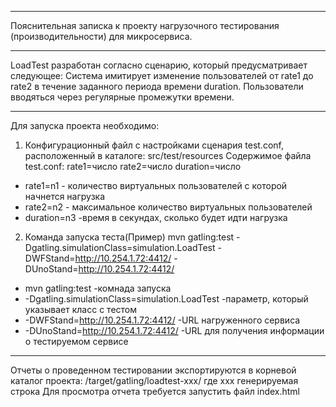 ******
Пояcнительная записка к проекту нагрузочного тестирования (производительности)
для микросервиса.
******
LoadTest разработан согласно сценарию, который предусматривает следующее:
Система имитирует изменение пользователей от rate1 до rate2 в течение заданного
периода времени duration. Пользователи вводяться через регулярные промежутки времени.
******
Для запуска проекта необходимо:
1. Конфигурационный файл с настройками сценария test.conf, расположенный в каталоге: src/test/resources
   Содержимое файла test.conf: rate1=число rate2=число duration=число
* rate1=n1 - количество виртуальных пользователей с которой начнется нагрузка
* rate2=n2 - максимальное количество виртуальных пользователей
* duration=n3 -время в секундах, сколько будет идти нагрузка
2. Команда запуска теста(Пример)
   mvn gatling:test -Dgatling.simulationClass=simulation.LoadTest -DWFStand=http://10.254.1.72:4412/ -DUnoStand=http://10.254.1.72:4412/
*  mvn gatling:test                                   -комнада запуска
* -Dgatling.simulationClass=simulation.LoadTest       -параметр, который указывает класс с тестом
* -DWFStand=http://10.254.1.72:4412/               -URL нагруженного  сервиса
* -DUnoStand=http://10.254.1.72:4412/              -URL для получения информации о тестируемом сервисе
******
Отчеты о проведенном тестировании экспортируются в корневой каталог проекта:
/target/gatling/loadtest-xxx/   где ххх генерируемая строка
Для просмотра отчета требуется запустить файл index.html 
